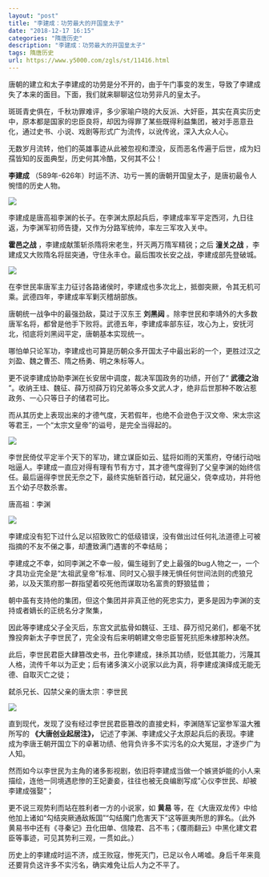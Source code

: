 ```yaml
---
layout: "post"
title: "李建成：功劳最大的开国皇太子"
date: "2018-12-17 16:15"
categories: "隋唐历史"
description: "李建成：功劳最大的开国皇太子"
tags: 隋唐历史
url: https://www.y5000.com/zgls/st/11416.html
---
```






唐朝的建立和太子李建成的功劳是分不开的，由于午门事变的发生，导致了李建成失了本来的面目。下面，我们就来聊聊这位功劳非凡的皇太子。

斑斑青史俱在，千秋功罪难评，多少家喻户晓的大反派、大奸臣，其实在真实历史中，原本都是国家的忠臣良将，却因为得罪了某些既得利益集团，被对手恶意丑化，通过史书、小说、戏剧等形式广为流传，以讹传讹，深入大众人心。

无数岁月流转，他们的英雄事迹从此被忽视和湮没，反而恶名传遍于后世，成为妇孺皆知的反面典型，历史何其冷酷，又何其不公！

**李建成** （589年-626年）时运不济、功亏一篑的唐朝开国皇太子，是唐初最令人惋惜的历史人物。

![](https://img.y5000.com/uploads/allimg/170119/094335J03-0.jpg)

李建成是唐高祖李渊的长子。在李渊太原起兵后，李建成率军平定西河，九日往返，为李渊军初师告捷，又作为分路军统帅，率左三军攻入关中。

**霍邑之战** ，李建成献策斩杀隋将宋老生，歼灭两万隋军精锐；之后 **潼关之战**
，李建成又大败隋名将屈突通，守住永丰仓。最后围攻长安之战，李建成部先登破城。

![](https://img.y5000.com/uploads/allimg/170119/09433549B-1.jpg)

在李世民率唐军主力征讨各路诸侯时，李建成也多次北上，抵御突厥，令其无机可乘。武德四年，李建成率军剿灭稽胡部族。

唐朝统一战争中的最强劲敌，莫过于汉东王 **刘黑闼**
。除李世民和李靖外的大多数唐军名将，都曾是他手下败将。武德五年，李建成率部东征，攻心为上，安抚河北，彻底将刘黑闼平定，唐朝基本实现统一。

哪怕单只论军功，李建成也可算是历朝众多开国太子中最出彩的一个，更胜过汉之刘盈、魏之曹丕、隋之杨勇、明之朱标等人。

更不说李建成协助李渊在长安居中调度，裁决军国政务的功绩，开创了“ **武德之治**
”。收纳王珪、魏征、薛万彻薛万钧兄弟等众多文武人才，绝非后世那种不敢沾惹政务、一心只等日子的储君可比。

而从其历史上表现出来的才德气度，天若假年，也绝不会逊色于汉文帝、宋太宗这等君王，一个“太宗文皇帝”的谥号，是完全当得起的。

![](https://img.y5000.com/uploads/allimg/170119/0943354251-2.jpg)

李世民倚仗平定半个天下的军功，建立谋臣如云、猛将如雨的天策府，夺储行动咄咄逼人。李建成一直应对得有理有节有方寸，其才德气度得到了父皇李渊的始终信任。最后逼得李世民无奈之下，最终实施斩首行动，弑兄逼父，侥幸成功，并将他五个幼子尽数杀害。

唐高祖：李渊

![](https://img.y5000.com/uploads/allimg/170119/094335B58-3.jpg)

李建成没有犯下过什么足以招致败亡的低级错误，没有做出过任何礼法道德上可被指摘的不友不俤之事，却遭致满门遇害的不幸结局；

李建成之不幸，如同李渊之不幸一般，偏生碰到了史上最强的bug人物之一，一个才具功业完全是“太祖武皇帝”标准、同时又心狠手辣无惧任何世间法则的虎狼兄弟，以及天策府那一群指望着咬死他而谋取功名富贵的野狼猛兽；

朝中虽有支持他的集团，但这个集团并非真正他的死忠实力，更多是因为李渊的支持或者嫡长的正统名分才聚集，

因此等李建成父子全灭后，东宫文武肱骨如魏征、王珪、薛万彻兄弟们，都毫不犹豫投奔新太子李世民了，完全没有后来明朝建文帝忠臣誓死抗拒朱棣那种决然。

此后，李世民君臣大肆篡改史书，丑化李建成，抹杀其功绩，贬低其能力，污蔑其人格，流传千年以为正史；后有诸多演义小说家以此为真，将李建成演绎成无能无德、自取灭亡之徒；

弑杀兄长、囚禁父亲的唐太宗：李世民

![](https://img.y5000.com/uploads/allimg/170119/0943352032-4.jpg)

直到现代，发现了没有经过李世民君臣篡改的直接史料，李渊随军记室参军温大雅所写的 **《大唐创业起居注》，**
记述了李渊、李建成父子太原起兵后的表现。李建成为李唐王朝开国立下的卓著功绩、他背负许多不实污名的众大冤屈，才逐步广为人知。

然而如今以李世民为主角的诸多影视剧，依旧将李建成当做一个嫉贤妒能的小人来描绘，连他一同境遇悲惨的王妃妻妾，往往也被无良编剧写成”心仪李世民、却被李建成强娶“；

更不说三观势利而站在胜利者一方的小说家，如 **黄易**
等，在《大唐双龙传》中给他加上诸如“勾结突厥通敌叛国”“勾结魔门危害天下”这等匪夷所思的罪名。（此外黄易书中还有《寻秦记》丑化田单、信陵君、吕不韦；《覆雨翻云》中黑化建文君臣等事迹，可见其势利三观，一贯如此。）

历史上的李建成时运不济，成王败寇，惨死灭门，已足以令人唏嘘。身后千年来竟还要背负这许多不实污名，确实难免让后人为之不平了。
